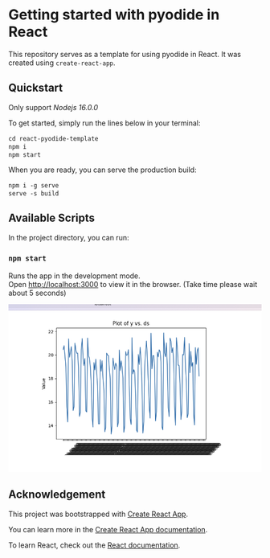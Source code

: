 # Getting started with pyodide in React

This repository serves as a template for using pyodide in React. It was created using `create-react-app`.

## Quickstart
Only support *Nodejs 16.0.0*

To get started, simply run the lines below in your terminal:
```
cd react-pyodide-template
npm i
npm start
```

When you are ready, you can serve the production build:
```
npm i -g serve
serve -s build
```



## Available Scripts

In the project directory, you can run:

### `npm start`

Runs the app in the development mode.\
Open [http://localhost:3000](http://localhost:3000) to view it in the browser. (Take time please wait about 5 seconds)

![Alt text](image.png)


## Acknowledgement

This project was bootstrapped with [Create React App](https://github.com/facebook/create-react-app).

You can learn more in the [Create React App documentation](https://facebook.github.io/create-react-app/docs/getting-started).

To learn React, check out the [React documentation](https://reactjs.org/).
